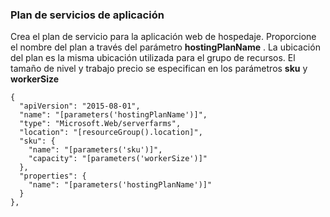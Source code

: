 ### <a name="app-service-plan"></a>Plan de servicios de aplicación

Crea el plan de servicio para la aplicación web de hospedaje. Proporcione el nombre del plan a través del parámetro **hostingPlanName** . La ubicación del plan es la misma ubicación utilizada para el grupo de recursos. El tamaño de nivel y trabajo precio se especifican en los parámetros **sku** y **workerSize**

    {
      "apiVersion": "2015-08-01",
      "name": "[parameters('hostingPlanName')]",
      "type": "Microsoft.Web/serverfarms",
      "location": "[resourceGroup().location]",
      "sku": {
        "name": "[parameters('sku')]",
        "capacity": "[parameters('workerSize')]"
      },
      "properties": {
        "name": "[parameters('hostingPlanName')]"
      }
    },

